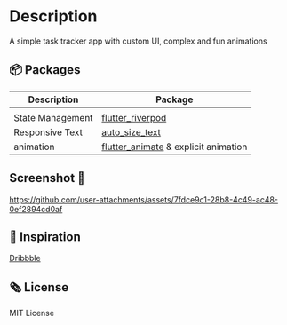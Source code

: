 # Description
A simple task tracker app with custom UI, complex and fun animations

## 📦 Packages 
| Description    |   Package |
| ---------| -------|
| |
| State Management | [flutter_riverpod](https://pub.dev/packages/flutter_riverpod)
|Responsive Text | [auto_size_text](https://pub.dev/packages/auto_size_text) |
| animation | [flutter_animate](https://pub.dev/packages/flutter_animate) & explicit animation |

## Screenshot 📸


https://github.com/user-attachments/assets/7fdce9c1-28b8-4c49-ac48-0ef2894cd0af

## 💭 Inspiration

[Dribbble](https://dribbble.com/shots/20018923-Task-Tracker-Mobile-IOS-App)

## 🗞️ License
MIT License

